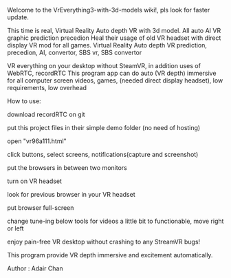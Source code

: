 Welcome to the VrEverything3-with-3d-models wiki!, pls look for faster update.

This time is real, Virtual Reality Auto depth VR with 3d model. All auto AI VR graphic prediction precedion Heal their usage of old VR headset with direct display VR mod for all games. Virtual Reality Auto depth VR prediction, precedion, AI, convertor, SBS vr, SBS convertor

VR everything on your desktop without SteamVR, in addition uses of WebRTC, recordRTC This program app can do auto (VR depth) immersive for all computer screen videos, games, (needed direct display headset), low requirements, low overhead

How to use:

download recordRTC on git

put this project files in their simple demo folder (no need of hosting)

open "vr96a111.html"

click buttons, select screens, notifications(capture and screenshot)

put the browsers in between two monitors

turn on VR headset

look for previous browser in your VR headset

put browser full-screen

change tune-ing below tools for videos a little bit to functionable, move right or left

enjoy pain-free VR desktop without crashing to any StreamVR bugs!

This program provide VR depth immersive and excitement automatically.

Author : Adair Chan
